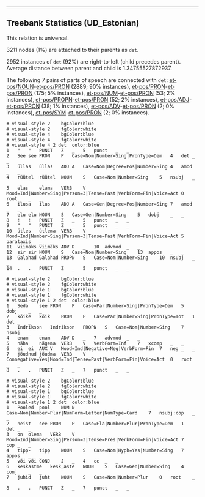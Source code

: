 

--------------------------------------------------------------------------------

## Treebank Statistics (UD_Estonian)

This relation is universal.

3211 nodes (1%) are attached to their parents as `det`.

2952 instances of `det` (92%) are right-to-left (child precedes parent).
Average distance between parent and child is 1.34755527872937.

The following 7 pairs of parts of speech are connected with `det`: [et-pos/NOUN]()-[et-pos/PRON]() (2889; 90% instances), [et-pos/PRON]()-[et-pos/PRON]() (175; 5% instances), [et-pos/NUM]()-[et-pos/PRON]() (53; 2% instances), [et-pos/PROPN]()-[et-pos/PRON]() (52; 2% instances), [et-pos/ADJ]()-[et-pos/PRON]() (38; 1% instances), [et-pos/ADV]()-[et-pos/PRON]() (2; 0% instances), [et-pos/SYM]()-[et-pos/PRON]() (2; 0% instances).


~~~ conllu
# visual-style 2	bgColor:blue
# visual-style 2	fgColor:white
# visual-style 4	bgColor:blue
# visual-style 4	fgColor:white
# visual-style 4 2 det	color:blue
1	"	"	PUNCT	Z	_	5	punct	_	_
2	See	see	PRON	P	Case=Nom|Number=Sing|PronType=Dem	4	det	_	_
3	üllas	üllas	ADJ	A	Case=Nom|Degree=Pos|Number=Sing	4	amod	_	_
4	rüütel	rüütel	NOUN	S	Case=Nom|Number=Sing	5	nsubj	_	_
5	elas	elama	VERB	V	Mood=Ind|Number=Sing|Person=3|Tense=Past|VerbForm=Fin|Voice=Act	0	root	_	_
6	ilusa	ilus	ADJ	A	Case=Gen|Degree=Pos|Number=Sing	7	amod	_	_
7	elu	elu	NOUN	S	Case=Gen|Number=Sing	5	dobj	_	_
8	!	!	PUNCT	Z	_	5	punct	_	_
9	"	"	PUNCT	Z	_	5	punct	_	_
10	ütles	ütlema	VERB	V	Mood=Ind|Number=Sing|Person=3|Tense=Past|VerbForm=Fin|Voice=Act	5	parataxis	_	_
11	viimaks	viimaks	ADV	D	_	10	advmod	_	_
12	sir	sir	NOUN	S	Case=Nom|Number=Sing	13	appos	_	_
13	Galahad	Galahad	PROPN	S	Case=Nom|Number=Sing	10	nsubj	_	_
14	.	.	PUNCT	Z	_	5	punct	_	_

~~~


~~~ conllu
# visual-style 2	bgColor:blue
# visual-style 2	fgColor:white
# visual-style 1	bgColor:blue
# visual-style 1	fgColor:white
# visual-style 1 2 det	color:blue
1	Seda	see	PRON	P	Case=Par|Number=Sing|PronType=Dem	5	dobj	_	_
2	kõike	kõik	PRON	P	Case=Par|Number=Sing|PronType=Tot	1	det	_	_
3	Indrikson	Indrikson	PROPN	S	Case=Nom|Number=Sing	7	nsubj	_	_
4	enam	enam	ADV	D	_	7	advmod	_	_
5	näha	nägema	VERB	V	VerbForm=Inf	7	xcomp	_	_
6	ei	ei	AUX	V	Mood=Ind|Negative=Neg|VerbForm=Fin	7	neg	_	_
7	jõudnud	jõudma	VERB	V	Connegative=Yes|Mood=Ind|Tense=Past|VerbForm=Fin|Voice=Act	0	root	_	_
8	.	.	PUNCT	Z	_	7	punct	_	_

~~~


~~~ conllu
# visual-style 2	bgColor:blue
# visual-style 2	fgColor:white
# visual-style 1	bgColor:blue
# visual-style 1	fgColor:white
# visual-style 1 2 det	color:blue
1	Pooled	pool	NUM	N	Case=Nom|Number=Plur|NumForm=Letter|NumType=Card	7	nsubj:cop	_	_
2	neist	see	PRON	P	Case=Ela|Number=Plur|PronType=Dem	1	det	_	_
3	on	olema	VERB	V	Mood=Ind|Number=Sing|Person=3|Tense=Pres|VerbForm=Fin|Voice=Act	7	cop	_	_
4	tipp-	tipp	NOUN	S	Case=Nom|Hyph=Yes|Number=Sing	7	appos	_	_
5	või	või	CONJ	J	_	4	cc	_	_
6	keskastme	kesk_aste	NOUN	S	Case=Gen|Number=Sing	4	conj	_	_
7	juhid	juht	NOUN	S	Case=Nom|Number=Plur	0	root	_	_
8	.	.	PUNCT	Z	_	7	punct	_	_

~~~


